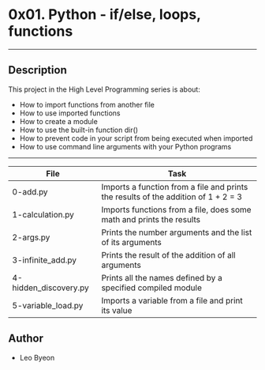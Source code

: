 # 0x01. Python - if/else, loops, functions
---
## Description

This project in the High Level Programming series is about:
* How to import functions from another file
* How to use imported functions
* How to create a module
* How to use the built-in function dir()
* How to prevent code in your script from being executed when imported
* How to use command line arguments with your Python programs

---
File|Task
---|---
0-add.py | Imports a function from a file and prints the results of the addition of 1 + 2 = 3
1-calculation.py | Imports functions from a file, does some math and prints the results
2-args.py | Prints the number arguments and the list of its arguments
3-infinite_add.py | Prints the result of the addition of all arguments
4-hidden_discovery.py | Prints all the names defined by a specified compiled module
5-variable_load.py | Imports a variable from a file and print its value

## Author
* Leo Byeon
